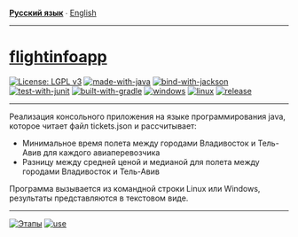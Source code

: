 **[Русский язык](README.ru.md)** ∙ [English](README.md)
___
# [flightinfoapp](https://github.com/maxshushanikov/flightinfoapp)
[![License: LGPL v3](https://img.shields.io/badge/License-LGPL%20v3-blue.svg)](https://www.gnu.org/licenses/lgpl-3.0)
[![made-with-java](https://img.shields.io/badge/Made%20with-java-brown.svg)](https://adoptium.net/de/temurin/releases/)
[![bind-with-jackson](https://img.shields.io/badge/Bind%20with-jackson-yellow.svg)](https://github.com/FasterXML/jackson)
[![test-with-junit](https://img.shields.io/badge/Test%20with-junit5-5865F2.svg)](https://github.com/junit-team/junit5/)
[![built-with-gradle](https://img.shields.io/badge/Built%20with-gradle-1a3ef3.svg)](https://gradle.org/install/)
[![windows](https://img.shields.io/badge/Windows%20-compatible-1df31a.svg)](https://www.microsoft.com/es-es/windows)
[![linux](https://img.shields.io/badge/Linux%20-compatible-1df31a.svg)](https://www.linux.org/)
[![release](https://img.shields.io/badge/Version%20-1.0-FF0000.svg)](https://github.com/ZgzInfinity/Conversimg/releases)
___
Реализация консольного приложения на языке программирования java, которое читает файл tickets.json и рассчитывает:

- Минимальное время полета между городами Владивосток и Тель-Авив для каждого авиаперевозчика
- Разницу между средней ценой и медианой для полета между городами Владивосток и Тель-Авив

Программа вызывается из командной строки Linux или Windows, результаты представляются в текстовом виде.
___
[![Этапы](https://img.shields.io/badge/Этапы-реализации-blue.svg)](https://github.com/maxshushanikov/flightinfoapp/blob/main/STEPS.ru.md)
[![use](https://img.shields.io/badge/How-to--use-orange.svg)](https://github.com/maxshushanikov/flightinfoapp/blob/main/USAGE.md)
